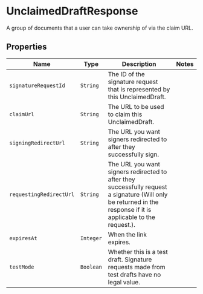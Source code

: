 

# UnclaimedDraftResponse

A group of documents that a user can take ownership of via the claim URL.

## Properties

Name | Type | Description | Notes
------------ | ------------- | ------------- | -------------
| `signatureRequestId` | ```String``` |  The ID of the signature request that is represented by this UnclaimedDraft.  |  |
| `claimUrl` | ```String``` |  The URL to be used to claim this UnclaimedDraft.  |  |
| `signingRedirectUrl` | ```String``` |  The URL you want signers redirected to after they successfully sign.  |  |
| `requestingRedirectUrl` | ```String``` |  The URL you want signers redirected to after they successfully request a signature (Will only be returned in the response if it is applicable to the request.).  |  |
| `expiresAt` | ```Integer``` |  When the link expires.  |  |
| `testMode` | ```Boolean``` |  Whether this is a test draft. Signature requests made from test drafts have no legal value.  |  |



